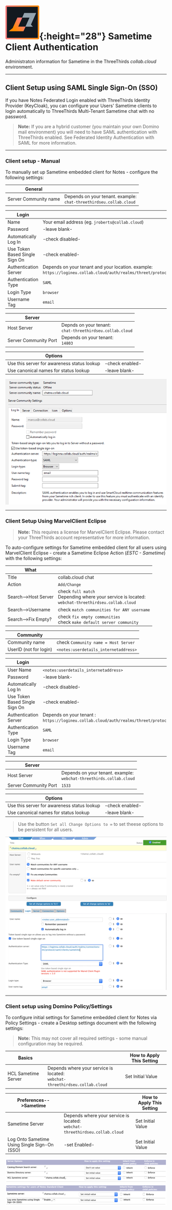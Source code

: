 # ![Sametime Logo](/assets/images/HCL_Sametime_Master.png){:height="28"} Sametime Client Authentication

Administraton information for Sametime in the ThreeThirds *collab.cloud* environment.

---

## Client Setup using SAML Single Sign-On (SSO)

If you have Notes Federated Login enabled with ThreeThirds Identity Provider (KeyCloak), you can configure your Users' Sametime clients to login automatically to ThreeThirds Multi-Tenant Sametime chat with no password.

> **Note:** If you are a hybrid customer (you maintain your own Domino mail environment) you will need to have SAML authentication with ThreeThirds enabled. See Federated Identity Authentication with SAML for more information.

---

### Client setup - Manual

To manually set up Sametime embedded client for Notes - configure the following settings:

|General||
|-------|-------|
|Server Community name|Depends on your tenant. example:<br/>`chat-threethirdseu.collab.cloud` |

|Login||
|-------|-------|
|Name|Your email address (eg. `jroberts@collab.cloud`)|
|Password|-leave blank-|
|Automatically Log In|-check disabled-|
|Use Token Based Single Sign On|-check enabled-|
|Authentication Server|Depends on your tenant and your location. example:<br/>`https://logineu.collab.cloud/auth/realms/threet/protocol/saml/clients/sametime12` |
|Authentication Type|`SAML`|
|Login Type|`browser`|
|Username Tag|`email`|

|Server||
|-------|-------|
|Host Server| Depnds on your tenant:<br/>`chat-threethirdseu.collab.cloud`|
|Server Community Port| Depends on your tenant:<br/>`14803`|

|Options||
|-------|-------|
|Use this server for awareness status lookup|-check enabled-|
|Use canonical names for status lookup|-leave blank-|

![ST Manual Setup](/assets/images/screen-shots/sametime/st-set-st-1.png)

---

### Client Setup Using MarvelClient Eclipse

> **Note:** This requires a license for MarvelClient Eclipse. Please contact your ThreeThirds account representative for more information.

To auto-configure settings for Sametime embedded client for all users using MarvelClient Eclipse - create a Sametime Eclipse Action (*ESTC - Sametime*) with the following settings:

|What||
|-------|-------|
|Title|collab.cloud chat|
|Action|`Add/Change`|
|Search-->Host Server|check `full match`<br/>Depending where your service is located:<br/>`webchat-threethirdseu.collab.cloud`|
|Search-->Username|check `match communities for ANY username`|
|Search-->Fix Empty?|check `fix empty communities`<br/>check `make default server community`|

|Community||
|-------|-------|
|Community name|check `Community name = Host Server`|
|UserID (not for login)|`<notes:userdetails_internetaddress>`|

|Login||
|-------|-------|
|User Name|`<notes:userdetails_internetaddress>`|
|Password|-leave blank-|
|Automatically Log In|-check disabled-|
|Use Token Based Single Sign On|-check enabled-|
|Authentication Server|Depends on your tenant :<br/>`https://logineu.collab.cloud/auth/realms/threet/protocol/saml/clients/sametime`|
|Authentication Type|`SAML`|
|Login Type|`browser`|
|Username Tag|`email`|

|Server||
|-------|-------|
|Host Server|Depends on your tenant. example:<br/>`webchat-threethirds.collab.cloud` |
|Server Community Port|`1533`|

|Options||
|-------|-------|
|Use this server for awareness status lookup|-check enabled-|
|Use canonical names for status lookup|-leave blank-|

> Use the button `Set all Change Options to ∞` to set theese options to be persistent for all users.

![MarvelClient ST 1](/assets/images/screen-shots/sametime/mc-set-st-1.png)

---

### Client setup using Domino Policy/Settings

To configure initial settings for Sametime embedded client for Notes via Policy Settings - create a Desktop settings document with the following settings:
> **Note:** This may not cover all required settings - some manual configuration may be required.

|Basics||How to Apply This Setting|
|-------|-------|-------|
|HCL Sametime Server|Depends where your service is located:<br/>`webchat-threethirdseu.collab.cloud`|Set Initial Value|

|Preferences-->Sametime||How to Apply This Setting|
|-------|-------|-------|
|Sametime Server|Depends where your service is located:<br/>`webchat-threethirdseu.collab.cloud`|Set Initial Value|
|Log Onto Sametime Using Single Sign-On (SSO)|-set Enabled-|Set Initial Value|

![Desktop Policy ST 1](/assets/images/screen-shots/sametime/pol-set-st-1.png)
![Desktop Policy ST 2](/assets/images/screen-shots/sametime/pol-set-st-2.png)
